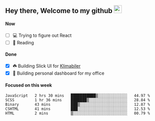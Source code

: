 ## Hey there, Welcome to my github <img src="https://media.giphy.com/media/hvRJCLFzcasrR4ia7z/giphy.gif" width="25px">

#### Now
- [ ] 💻 Trying to figure out React
- [ ] 📕 Reading

#### Done
- [x] ☘️ Building Slick UI for [Klimabiler](https://klimabiler.dk)
- [x] 🚀 Building personal dashboard for my office
 
 #### Focused on this week
<!--START_SECTION:waka-->

```text
JavaScript   2 hrs 30 mins   ███████████▒░░░░░░░░░░░░░   44.97 %
SCSS         1 hr 36 mins    ███████▒░░░░░░░░░░░░░░░░░   28.84 %
Binary       43 mins         ███▒░░░░░░░░░░░░░░░░░░░░░   12.87 %
CSHTML       41 mins         ███░░░░░░░░░░░░░░░░░░░░░░   12.53 %
HTML         2 mins          ▒░░░░░░░░░░░░░░░░░░░░░░░░   00.79 %
```

<!--END_SECTION:waka-->

